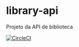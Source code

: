 # library-api
Projeto da API de biblioteca

[![CircleCI](https://circleci.com/gh/henriquegreve/library-api/tree/master.svg?style=svg)](https://circleci.com/gh/henriquegreve/library-api/tree/master)
